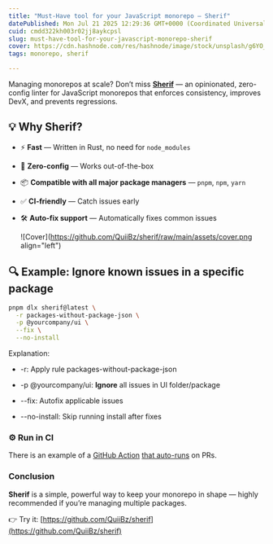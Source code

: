 ```yaml
---
title: "Must-Have tool for your JavaScript monorepo — Sherif"
datePublished: Mon Jul 21 2025 12:29:36 GMT+0000 (Coordinated Universal Time)
cuid: cmdd322kh003r02jj8aykcpsl
slug: must-have-tool-for-your-javascript-monorepo-sherif
cover: https://cdn.hashnode.com/res/hashnode/image/stock/unsplash/g6YO_FyafLc/upload/fc6d67c6664b4c6a4400946261ee529d.jpeg
tags: monorepo, sherif

---
```


Managing monorepos at scale? Don’t miss [**Sherif**](https://github.com/QuiiBz/sherif) — an opinionated, zero-config linter for JavaScript monorepos that enforces consistency, improves DevX, and prevents regressions.

## 💡 Why Sherif?

* ⚡ **Fast** — Written in Rust, no need for `node_modules`
    
* 🔧 **Zero-config** — Works out-of-the-box
    
* 📦 **Compatible with all major package managers** — `pnpm`, `npm`, `yarn`
    
* ✅ **CI-friendly** — Catch issues early
    
* 🛠️ **Auto-fix support** — Automatically fixes common issues
    
    ![Cover](https://github.com/QuiiBz/sherif/raw/main/assets/cover.png align="left")
    

## 🔍 Example: Ignore known issues in a specific package

```bash
pnpm dlx sherif@latest \
  -r packages-without-package-json \
  -p @yourcompany/ui \
  --fix \
  --no-install
```

Explanation:

* \-r: Apply rule packages-without-package-json
    
* \-p @yourcompany/ui: **Ignore** all issues in UI folder/package
    
* \--fix: Autofix applicable issues
    
* \--no-install: Skip running install after fixes
    

### **⚙️ Run in CI**

There is an example of a [GitHub Action](https://github.com/QuiiBz/sherif#github-actions-example) [that auto-runs](https://github.com/QuiiBz/sherif#github-actions-example) on PRs.

### Conclusion

**Sherif** is a simple, powerful way to keep your monorepo in shape — highly recommended if you’re managing multiple packages.

👉 Try it: [https://github.com/QuiiBz/sherif](https://github.com/QuiiBz/sherif)